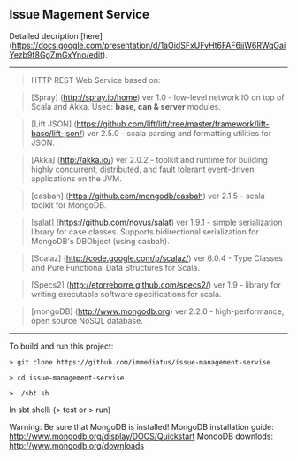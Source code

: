 Issue Magement Service
-------------------------
Detailed decription [here] (https://docs.google.com/presentation/d/1aOidSFxUFvHt6FAF6jjW6RWqGaiYezb9f8GgZmGxYno/edit).
______________________

> HTTP REST Web Service based on:

> [Spray] (http://spray.io/home) ver 1.0 - low-level network IO on top of Scala and Akka. Used: <b>base, can & server</b> modules.

> [Lift JSON] (https://github.com/lift/lift/tree/master/framework/lift-base/lift-json/) ver 2.5.0 - scala parsing and formatting utilities for JSON.

> [Akka] (http://akka.io/) ver 2.0.2 - toolkit and runtime for building highly concurrent, distributed, and fault tolerant event-driven applications on the JVM.

> [casbah] (https://github.com/mongodb/casbah) ver 2.1.5 - scala toolkit for MongoDB.

> [salat] (https://github.com/novus/salat) ver 1.9.1 - simple serialization library for case classes. Supports bidirectional serialization for MongoDB's DBObject (using casbah).

> [Scalaz] (http://code.google.com/p/scalaz/) ver 6.0.4 - Type Classes and Pure Functional Data Structures for Scala.

> [Specs2] (http://etorreborre.github.com/specs2/) ver 1.9 - library for writing executable software specifications for scala.

> [mongoDB] (http://www.mongodb.org) ver 2.2.0 - high-performance, open source NoSQL database. 
________________________

To build and run this project:

    > git clone https://github.com/immediatus/issue-management-servise
    
    > cd issue-management-servise
    
    > ./sbt.sh

In sbt shell: (> test or > run)

Warning:
  Be sure that MongoDB is installed!
  MongoDB installation guide: http://www.mongodb.org/display/DOCS/Quickstart
  MondoDB downlods: http://www.mongodb.org/downloads